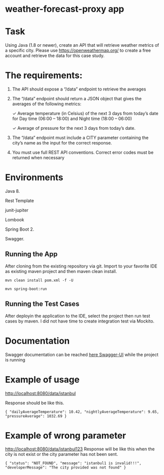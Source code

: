 # weather-forecast-proxy app

# Task

Using Java (1.8 or newer), create an API that will retrieve weather metrics of a specific city.
Please use https://openweathermap.org/ to create a free account and retrieve the data for this
case study.

#   The requirements:
1. The API should expose a “/data” endpoint to retrieve the averages

2. The “/data” endpoint should return a JSON object that gives the averages of the following metrics:
    
    ✓   Average temperature (in Celsius) of the next 3 days from today’s date for Day time (06:00 – 18:00) and Night time (18:00 – 06:00)
    
    ✓   Average of pressure for the next 3 days from today’s date.
3. The “/data” endpoint must include a CITY parameter containing the city’s name as the
input for the correct response.
4. You must use full REST API conventions. Correct error codes must be returned when
necessary

 
# Environments

Java 8.

Rest Template

junit-jupiter

Lombook

Spring Boot 2.

Swagger.

##  Running the App

After cloning from the existing repository via git. Import to your favorite IDE as existing maven project and then maven clean install. 

`mvn clean install pom.xml -f -U`

`mvn spring-boot:run`

##  Running the Test Cases

After deployin the application to the IDE, select the project then run test cases by maven. I did not have time to create integration test via Mockito.

# Documentation

Swagger documentation can be reached [here Swagger-UI](http://localhost:8080/swagger-ui.html) while the project is running 

# Example of usage 

[http://localhost:8080/data/istanbul](http://localhost:8080/data/istanbul)

Response should be like this.

`{
     "dailyAverageTemperature": 10.42,
     "nightlyAverageTemperature": 9.65,
     "pressureAverage": 1032.69
 }`

# Example of wrong parameter

[http://localhost:8080/data/istanbul123](http://localhost:8080/data/istanbul123)
Response will be like this when the city is not exist or the city parameter has not been sent.

`{
     "status": "NOT_FOUND",
     "message": "istanbul1 is invalid!!!",
     "developerMessage": "The city provided was not found"
 }`
